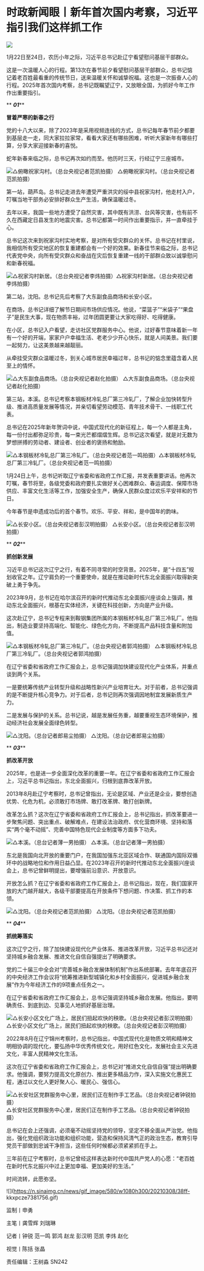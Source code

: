 # 时政新闻眼丨新年首次国内考察，习近平指引我们这样抓工作

![](https://k.sinaimg.cn/n/news/crawl/576/w550h826/20250126/1c02-03599808661e62d388e71198b19eac0e.jpg/w700d1q75cms.jpg?by=cms_fixed_width)

1月22日至24日，农历小年之际，习近平总书记赴辽宁看望慰问基层干部群众。

这是一次温暖人心的行程。第13次在春节前夕看望慰问基层干部群众，总书记惦记着老百姓最看重的传统节日，送来温暖关怀和诚挚祝福。这也是一次振奋人心的行程。2025年首次国内考察，总书记既瞩望辽宁，又放眼全国，为抓好今年工作作出重要指引。

** _**01**_**

**冒着严寒的新春之行**

党的十八大以来，除了2023年是采用视频连线的方式，总书记每年春节前夕都要到基层走一走，同大家拉拉家常，看看大家还有哪些困难，听听大家新年有哪些打算，分享大家迎接新春的喜悦。

蛇年新春来临之际，总书记再次如约而至。他历时三天，行经辽宁三座城市。

![
△俯瞰祝家沟村。（总台央视记者范凯拍摄）](https://k.sinaimg.cn/n/news/crawl/60/w550h310/20250126/8148-fd58b2fcc8a5156f1516b5becf4c3c99.jpg/w700d1q75cms.jpg?by=cms_fixed_width)
△俯瞰祝家沟村。（总台央视记者范凯拍摄）

第一站，葫芦岛。总书记走进去年遭受严重洪灾的绥中县祝家沟村，他走村入户，叮嘱当地干部务必安排好群众生产生活，确保温暖过冬。

去年以来，我国一些地方遭受了自然灾害，其中既有洪涝、台风等灾害，也有前不久在西藏定日县发生的地震灾害。总书记都第一时间作出重要指示，并一直牵挂于心。

总书记这次来到祝家沟村实地考察，是对所有受灾群众的关怀。总书记在村里说，我相信所有受灾地区的恢复重建都会有一个好的效果。新春佳节来临之际，总书记代表党中央，向所有受灾群众和奋战在灾后恢复重建一线的干部群众致以诚挚慰问和新春祝福。

![△祝家沟村新居。（总台央视记者李炜拍摄）](https://k.sinaimg.cn/n/news/crawl/60/w550h310/20250126/72ba-6d82b67b87e51d28ccb22b7ae4b5ab57.jpg/w700d1q75cms.jpg?by=cms_fixed_width)△祝家沟村新居。（总台央视记者李炜拍摄）

第二站，沈阳。总书记先后考察了大东副食品商场和长安小区。

在商场，总书记详细了解节日期间市场供应情况。他说，“菜篮子”“米袋子”“果盘子”是民生大事，现在物质丰裕，过年团圆更要让大家吃得好、吃得健康。

在小区，总书记入户看望，走访社区党群服务中心。他说，过好春节意味着新一年有一个好的开端，家家户户幸福生活、老老少少开心快乐，就是人间美景。我们要一起努力，让这美景越来越靓丽。

从牵挂受灾群众温暖过冬，到关心城市居民幸福过年，总书记的惦念里蕴含着人民至上的情怀。

![
△大东副食品商场。（总台央视记者赵化拍摄）](https://k.sinaimg.cn/n/news/crawl/60/w550h310/20250126/4d5c-ce476b932738525fe6dcd7cdcaee7ee2.jpg/w700d1q75cms.jpg?by=cms_fixed_width)
△大东副食品商场。（总台央视记者赵化拍摄）

第三站，本溪。总书记考察本钢板材冷轧总厂第三冷轧厂，了解企业加快转型升级、推进高质量发展等情况，并亲切看望劳动模范、青年技术骨干、一线职工代表。

总书记在2025年新年贺词中说，中国式现代化的新征程上，每一个人都是主角，每一份付出都弥足珍贵，每一束光芒都熠熠生辉。总书记这次看望，就是对无数为梦想拼搏的劳动者、建设者、创业者的褒扬和勉励。

![△本钢板材冷轧总厂第三冷轧厂。（总台央视记者范一鸣拍摄）](https://k.sinaimg.cn/n/news/crawl/60/w550h310/20250126/bfb6-f2057b4076f8644eec747f2b26cbbe44.jpg/w700d1q75cms.jpg?by=cms_fixed_width)△本钢板材冷轧总厂第三冷轧厂。（总台央视记者范一鸣拍摄）

1月24日上午，总书记听取辽宁省委和省政府工作汇报，并发表重要讲话。他再次叮嘱，春节将至，各级党委和政府要扎实做好关心困难群众、春运调度、保障市场供应、丰富文化生活等工作，加强安全生产，确保人民群众度过欢乐平安祥和的节日。

今年春节是申遗成功后的首个春节。欢乐、平安、祥和，是中国年的韵味。

![
△长安小区。（总台央视记者彭汉明拍摄）](https://k.sinaimg.cn/n/news/crawl/60/w550h310/20250126/dc16-36c612f257250ff1d0243ba14f307d9e.jpg/w700d1q75cms.jpg?by=cms_fixed_width)
△长安小区。（总台央视记者彭汉明拍摄）

** _**02**_**

**抓创新发展**

习近平总书记这次辽宁之行，有着不同寻常的时空背景。2025年，是“十四五”规划收官之年。辽宁肩负的一个重要使命，就是在推动新时代东北全面振兴取得新突破上勇于争先。

2023年9月，总书记在哈尔滨召开的新时代推动东北全面振兴座谈会上强调，推动东北全面振兴，根基在实体经济，关键在科技创新，方向是产业升级。

这次赴辽宁，总书记专程来到鞍钢集团所属的本钢板材冷轧总厂第三冷轧厂。他指出，制造业要坚持高端化、智能化、绿色化方向，不断提高产品科技含量和附加值。

![
△本钢板材冷轧总厂第三冷轧厂。（总台央视记者郭鸿拍摄）](https://k.sinaimg.cn/n/news/crawl/7/w550h257/20250126/3eb0-b49e371ba9d145ae8b0a5229e2a89295.jpg/w700d1q75cms.jpg?by=cms_fixed_width)
△本钢板材冷轧总厂第三冷轧厂。（总台央视记者郭鸿拍摄）

在辽宁省委和省政府工作汇报会上，总书记强调加快建设现代化产业体系，并重点谈到两个关系。

一是要统筹传统产业转型升级和战略性新兴产业培育壮大。对于前者，总书记强调的是不断提升核心竞争力。对于后者，总书记则再次强调因地制宜发展新质生产力。

二是发展与保护的关系。总书记说，越是发展任务重，越要重视生态环境保护，推动经济社会发展全面绿色转型。

![
△沈阳。（总台记者郎易尘拍摄）](https://k.sinaimg.cn/n/news/crawl/60/w550h310/20250126/0ca5-f02214ace05e18bfb83cc035b5655a01.jpg/w700d1q75cms.jpg?by=cms_fixed_width)
△沈阳。（总台记者郎易尘拍摄）

** _**03**_**

**抓改革开放**

2025年，也是进一步全面深化改革的重要一年。在辽宁省委和省政府工作汇报会上，习近平总书记指出，东北全面振兴，归根到底靠改革开放。

2013年8月赴辽宁考察时，总书记曾指出，无论是区域、产业还是企业，要想创造优势、化危为机，必须敢打市场牌、敢打改革牌、敢打创新牌。

改革怎么抓？这次在辽宁省委和省政府工作汇报会上，总书记指出，抓改革要进一步聚焦问题、突出重点、破解难点，在建设法治政府、优化营商环境、坚持和落实“两个毫不动摇”、完善中国特色现代企业制度等方面多下功夫。

![
△本溪。（总台记者薄一男拍摄）](https://k.sinaimg.cn/n/news/crawl/60/w550h310/20250126/36c8-d8417fe23698e5e83e8e5249e8f8c253.jpg/w700d1q75cms.jpg?by=cms_fixed_width)
△本溪。（总台记者薄一男拍摄）

东北是我国向北开放的重要门户，在我国加强东北亚区域合作、联通国内国际双循环中的战略地位和作用日益凸显。在2023年召开的新时代推动东北全面振兴座谈会上，总书记曾鲜明提出，要增强前沿意识、开放意识。

开放怎么抓？在辽宁省委和省政府工作汇报会上，总书记指出，现在，我们国家开放的大门越开越大，各级干部要提高在开放条件下想问题、作决策、抓工作的本领。

![
△沈阳。（总台央视记者范凯拍摄）](https://k.sinaimg.cn/n/news/crawl/60/w550h310/20250126/8b97-dc916365dba8f91876a7fb8651781b9e.jpg/w700d1q75cms.jpg?by=cms_fixed_width)
△沈阳。（总台央视记者范凯拍摄）

** _**04**_**

**抓统筹落实**

这次辽宁之行，除了加快建设现代化产业体系、推进改革开放，习近平总书记还对坚持城乡融合发展、推进文化自信自强提出了明确要求。

党的二十届三中全会对“完善城乡融合发展体制机制”作出系统部署。去年年底召开的中央经济工作会议将“统筹推进新型城镇化和乡村全面振兴，促进城乡融合发展”作为今年经济工作的9项重点任务之一。

在辽宁省委和省政府工作汇报会上，总书记强调坚持城乡融合发展。他指出，要明确责任、到底到边、见事见人地抓好基层治理。

![△长安小区文化广场上，居民们扭起欢快的秧歌。（总台央视记者彭汉明拍摄）](https://k.sinaimg.cn/n/news/crawl/60/w550h310/20250126/587b-fbf987c74f8b2c1be64c5748aa84661e.jpg/w700d1q75cms.jpg?by=cms_fixed_width)△长安小区文化广场上，居民们扭起欢快的秧歌。（总台央视记者彭汉明拍摄）

2022年8月在辽宁锦州考察时，总书记指出，中国式现代化是物质文明和精神文明相协调的现代化，要弘扬中华优秀传统文化，用好红色文化，发展社会主义先进文化，丰富人民精神文化生活。

这次在辽宁省委和省政府工作汇报会上，总书记对“推进文化自信自强”提出明确要求。他强调，要努力提高文化原创力、推出更多精品力作，深入实施文化惠民工程，通过以文化人更好聚人心、暖民心、强信心。

![△长安社区党群服务中心里，居民们正在制作手工艺品。（总台央视记者钟锐拍摄）](https://k.sinaimg.cn/n/news/crawl/60/w550h310/20250126/e9dd-766de3dc1d195454469d03d2f4aa5091.jpg/w700d1q75cms.jpg?by=cms_fixed_width)△长安社区党群服务中心里，居民们正在制作手工艺品。（总台央视记者钟锐拍摄）

总书记在会上还强调，必须毫不动摇坚持党的领导，坚定不移全面从严治党。他指出，强化党组织政治功能和组织功能，营造和保持风清气正的政治生态，教育引导党员干部做到忠诚干净担当，这些任何时候都必须紧紧抓在手上。

三年前在辽宁考察时，总书记曾经这样表达新时代中国共产党人的心愿：“老百姓在新时代东北振兴中过上更加幸福、更加美好的生活。”

时间流转，此愿弥坚。

![](https://n.sinaimg.cn/news/gif_image/580/w1080h300/20210308/38ff-
kkxpcze7381756.gif)

监制丨申勇

主笔丨龚雪辉 刘瑞琳

记者丨钟锐 范一鸣 郭鸿 赵龙 彭汉明 范凯 李炜 赵化

视觉丨陈括 张晶

责任编辑：王树淼 SN242

